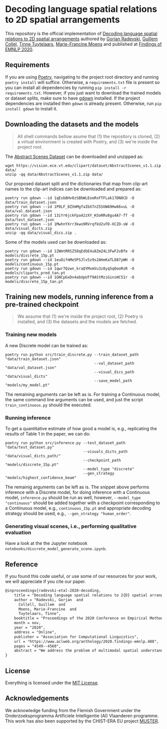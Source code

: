 # Decoding language spatial relations to 2D spatial arrangements

This repository is the official implementation of [Decoding language spatial relations to 2D spatial arrangements](https://www.aclweb.org/anthology/2020.findings-emnlp.408/) authored by [Gorjan Radevski](http://gorjanradevski.github.io/), [Guillem Collel](https://sites.google.com/site/guillemct1/), [Tinne Tuytelaars](https://homes.esat.kuleuven.be/~tuytelaa/), [Marie-Francine Moens](https://people.cs.kuleuven.be/~sien.moens/) and published at [Findings of EMNLP 2020](https://www.aclweb.org/anthology/volumes/2020.findings-emnlp/).

## Requirements

If you are using [Poetry](https://python-poetry.org/), navigating to the project root directory and running `poetry install` will suffice. Otherwise, a `requirements.txt` file is present so you can install all dependencies by running `pip install -r requirements.txt`. However, if you just want to download the trained models or dataset splits, make sure to have [gdown](https://github.com/wkentaro/gdown) installed. If the project dependencies are installed then `gdown` is already present. Otherwise, run `pip install gdown` to install it.

## Downloading the datasets and the models

> All shell commands bellow asume that (1) the repository is cloned, (2) a virtual environment is created with Poetry, and (3) we're inside the project root.

The [Abstract Scenes Dataset](https://vision.ece.vt.edu/clipart/) can be downloaded and unzipped as:

```shell
wget https://vision.ece.vt.edu/clipart/dataset/AbstractScenes_v1.1.zip data/
unzip -qq data/AbstractScenes_v1.1.zip data/
```

Our proposed dataset split and the dictionaries that map from clip-art names to the clip-art indices can be downloaded and prepared as:

```shell
poetry run gdown --id 1qEsb8Hv0zSBbWLEoeRxFTFLak17DN8CD -O data/train_dataset.json
poetry run gdown --id 1P0LF_8ZXmMgfaIbX7n25SUWA9Hw66vuL -O data/val_dataset.json
poetry run gdown --id 13iYr6jckFpa42zXY_H3oRRv8gu4A7-fT -O data/test_dataset.json
poetry run gdown --id 1MwhnYXrr3kwo9RVrqfkU2vFD-XCZO-sW -O data/visual_dicts.zip
unzip -qq data/visual_dics.zip .
```

Some of the models used can be downloaded as:

```shell
poetry run gdown --id 1ZWmtRRSZ58qEdbE4u8ZmZ4L3FwF2vBfe -O models/discrete_15p.pt
poetry run gdown --id 1euOifmMe5PSJlv5z9s2AHeKaTL887yWH -O models/continuous_15p.pt
poetry run gdown --id 1qwr7Qzwn_kraQYMxmVu3z8yq5q0ooRsR -O models/cliparts_pred_tan.pt
poetry run gdown --id 1GNCpGxDn4abUpUff9AStMziGinsHC51r -O models/discrete_15p_tan.pt
```

## Training new models, running inference from a pre-trained checkpoint

> We assume that (1) we're inside the project root, (2) Poetry is installed, and (3) the datasets and the models are fetched.

### Training new models

A new Discrete model can be trained as:

```shell
poetry run python src/train_discrete.py --train_dataset_path "data/train_dataset.json"
                                        --val_dataset_path "data/val_dataset.json"
                                        --visual_dics_path "data/visual_dicts"
                                        --save_model_path "models/my_model.pt"
```

The remaining arguments can be left as is. For training a Continuous model, the same command line arguments can be used, and just the script `train_continuous.py` should the executed.

### Running inference

To get a quantitative estimate of how good a model is, e.g., replicating the results of Table 1 in the paper, we can do:

```shell
poetry run python src/inference.py --test_dataset_path "data/test_dataset.py"
                                   --visuals_dicts_path "data/visual_dicts_path/"
                                   --checkpoint_path "models/discrete_15p.pt"
                                   --model_type "discrete"
                                   --gen_strategy "models/highest_confidence_beam"
```

The remainig arguments can be left as is. The snippet above performs inference with a Discrete model, for doing inference with a Continuous model, `inference.py` should be run as well, however, `--model_type "continuous"` should be added together with a checkpoint corresponding to a Continuous model, e.g., `continuous_15p.pt` and appropriate decoding strategy should be used, e.g., `--gen_strategy "human_order"`.

### Generating visual scenes, i.e., performing qualitative evaluation

Have a look at the the Jupyter notebook `notebooks/discrete_model_generate_scene.ipynb`.

## Reference

If you found this code useful, or use some of our resources for your work, we will appreciate if you cite our paper.

```tex
@inproceedings{radevski-etal-2020-decoding,
    title = "Decoding language spatial relations to 2{D} spatial arrangements",
    author = "Radevski, Gorjan  and
      Collell, Guillem  and
      Moens, Marie-Francine  and
      Tuytelaars, Tinne",
    booktitle = "Proceedings of the 2020 Conference on Empirical Methods in Natural Language Processing: Findings",
    month = nov,
    year = "2020",
    address = "Online",
    publisher = "Association for Computational Linguistics",
    url = "https://www.aclweb.org/anthology/2020.findings-emnlp.408",
    pages = "4549--4560",
    abstract = "We address the problem of multimodal spatial understanding by decoding a set of language-expressed spatial relations to a set of 2D spatial arrangements in a multi-object and multi-relationship setting. We frame the task as arranging a scene of clip-arts given a textual description. We propose a simple and effective model architecture Spatial-Reasoning Bert (SR-Bert), trained to decode text to 2D spatial arrangements in a non-autoregressive manner. SR-Bert can decode both explicit and implicit language to 2D spatial arrangements, generalizes to out-of-sample data to a reasonable extent and can generate complete abstract scenes if paired with a clip-arts predictor. Finally, we qualitatively evaluate our method with a user study, validating that our generated spatial arrangements align with human expectation.",
}
```

## License

Everything is licensed under the [MIT License](https://opensource.org/licenses/MIT).

## Acknowledgements

We acknowledge funding from the Flemish Government under the Onderzoeksprogramma Artificiele Intelligentie (AI) Vlaanderen programme. This work has also been supported by the CHIST-ERA EU project [MUSTER](http://9www.chistera.eu/projects/muster).
